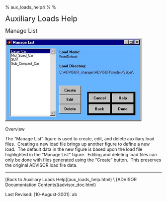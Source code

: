 % aux\_loads\_help4
% 
% 

<!DOCTYPE html public "-//w3c//dtd html 4.0 transitional//en">

**<font size="5">**

Auxiliary Loads Help</b></font>

***<font size="4">***

Manage List</b></i></font>

![](imageTCI.JPG)

Overview</b>

The “Manage List” figure is used to create, edit, and delete auxiliary
load files.  Creating a new load file brings up another figure to define
a new load.  The default data in the new figure is based upon the load
file highlighted in the “Manage List” figure.  Editing and deleting load
files can only be done with files generated using the “Create” button. 
This preserves the original ADVISOR load file data.

* * * * *

</p>
[Back to Auxiliary Loads Help](aux_loads_help.html) \
 [ADVISOR Documentation Contents](advisor_doc.html)

Last Revised: [10-August-2001]: ab
